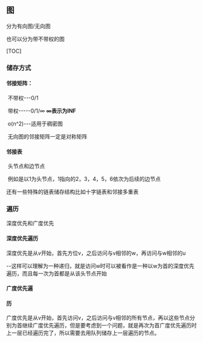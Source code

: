 ## 图

分为有向图/无向图

也可以分为带不带权的图



[TOC]



### 储存方式

#### 邻接矩阵：

​	不带权---0/1

​	带权-----0/1/∞  **∞表示为INF**

​	o(n^2)---适用于稠密图

​	无向图的邻接矩阵一定是对称矩阵 

#### 邻接表

​	头节点和边节点

​	例如是以1为头节点，1指向的2，3，4，5，6依次为后续的边节点

还有一些特殊的链表储存结构比如十字链表和邻接多重表





### 遍历

深度优先和广度优先

#### 深度优先遍历

深度优先是从*v*开始，首先方位v，之后访问与v相邻的w，再访问与w相邻的u

--这样可以理解为一种递归，就是访问w时可以被看作是一种以w为首的深度优先遍历，而且每一次为首都是从该头节点开始



#### 广度优先遍



#### 历

广度优先是从v开始，首先访问v，之后访问与v相邻的所有节点，再以这些节点分别为首继续广度优先遍历，但是要考虑到一个问题，就是再次为首广度优先遍历时上一层已经遍历完了，所以需要去用队列储存上一层遍历的节点。



